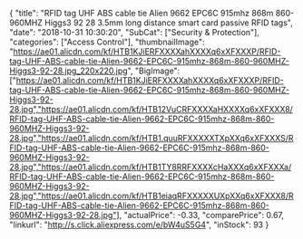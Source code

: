 {
	"title": "RFID tag UHF ABS cable tie Alien 9662 EPC6C 915mhz 868m 860-960MHZ Higgs3 92 28 3.5mm long distance smart card passive RFID tags",
	"date": "2018-10-31 10:30:20",
	"SubCat": ["Security & Protection"],
	"categories": ["Access Control"],
	"thumbnailImage": "https://ae01.alicdn.com/kf/HTB1KJiERFXXXXahXXXXq6xXFXXXP/RFID-tag-UHF-ABS-cable-tie-Alien-9662-EPC6C-915mhz-868m-860-960MHZ-Higgs3-92-28.jpg_220x220.jpg",
	"BigImage": ["https://ae01.alicdn.com/kf/HTB1KJiERFXXXXahXXXXq6xXFXXXP/RFID-tag-UHF-ABS-cable-tie-Alien-9662-EPC6C-915mhz-868m-860-960MHZ-Higgs3-92-28.jpg","https://ae01.alicdn.com/kf/HTB12VuCRFXXXXaHXXXXq6xXFXXX8/RFID-tag-UHF-ABS-cable-tie-Alien-9662-EPC6C-915mhz-868m-860-960MHZ-Higgs3-92-28.jpg","https://ae01.alicdn.com/kf/HTB1.quuRFXXXXXTXpXXq6xXFXXXS/RFID-tag-UHF-ABS-cable-tie-Alien-9662-EPC6C-915mhz-868m-860-960MHZ-Higgs3-92-28.jpg","https://ae01.alicdn.com/kf/HTB1TY8RRFXXXXcHaXXXq6xXFXXXa/RFID-tag-UHF-ABS-cable-tie-Alien-9662-EPC6C-915mhz-868m-860-960MHZ-Higgs3-92-28.jpg","https://ae01.alicdn.com/kf/HTB1eiaqRFXXXXXUXpXXq6xXFXXX8/RFID-tag-UHF-ABS-cable-tie-Alien-9662-EPC6C-915mhz-868m-860-960MHZ-Higgs3-92-28.jpg"],
	"actualPrice": -0.33,
	"comparePrice": 0.67,
	"linkurl": "http://s.click.aliexpress.com/e/bW4uS5G4",
	"inStock": 93
}

